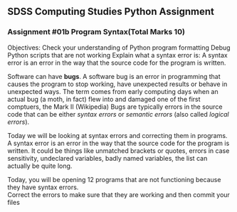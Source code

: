 ## SDSS Computing Studies Python Assignment
### Assignment #01b Program Syntax(Total Marks 10)

Objectives:
Check your understanding of Python program formatting
Debug Python scripts that are not working
Explain what a syntax error is: A syntax error is an error in the way that the source code for the program is written.

Software can have **bugs**.  A software bug is an error in programming that causes the program to stop working, have unexpected results or behave in unexpected ways.  The term comes from early computing days when an actual bug (a moth, in fact) flew into and damaged one of the first comptuers, the Mark II (Wikipedia) Bugs are typically errors in the source code that can be either *syntax errors* or *semantic errors* (also called *logical errors*).

Today we will be looking at syntax errors and correcting them in programs.
A syntax error is an error in the way that the source code for the program is written.  It could be things like unmatched brackets or quotes, errors in case sensitivity, undeclared variables, badly named variables, the list can actually be quite long.

Today, you will be opening 12 programs that are not functioning because they have syntax errors.  
Correct the errors to make sure that they are working and then commit your files

